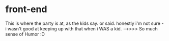 # front-end
This is where the party is at, as the kids say. or said. honestly i'm not sure - i wasn't good at keeping up with that when i WAS a kid.
-->>>> So much sense of Humor :D
